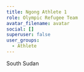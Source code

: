 ```yaml
---
title: Ngong Athlete 1
role: Olympic Refugee Team
avatar_filename: avatar
social: []
superuser: false
user_groups:
  - Athlete
---
```

South Sudan
